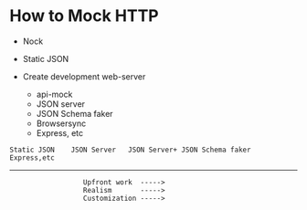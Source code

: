 # How to Mock HTTP

* Nock

* Static JSON

* Create development web-server
  * api-mock
  * JSON server
  * JSON Schema faker
  * Browsersync
  * Express, etc


`Static JSON   	JSON Server   JSON Server+ JSON Schema faker  Express,etc`

---

                      Upfront work  ----->
                      Realism       ----->
                      Customization ----->
